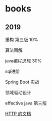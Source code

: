 # books
## 2019
重构 第三版 10%

算法图解 

java编程思想 30%

sql进阶 

Spring Boot 实战

领域驱动设计

effective java 第三版


[HTTP 的文档](https://developer.mozilla.org/zh-CN/docs/Web/HTTP)